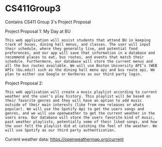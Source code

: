 # CS411Group3
Contains CS411 Group 3's Project Proposal

Project Proposal 1: My Day at BU

	This web application will assist students that attend BU in keeping track of buses, dining hall menus, and classes. The user will input their schedule, where they generally live, and potential food preferences, and our app will save that information in a database and recommend places to eat, bus routes, and events that match their schedule. Furthermore, our database will store the current menus and all the bus routes available. We will use Boston University API’s (WEB APIs (bu.edu)) such as the dining hall menu api and bus route api. We plan to either use Google or Kerberos as our third party login.


Project Proposal 2: 
	
	This web application will create a music playlist according to current weather and the user’s play history. This playlist will be based on their favorite genres and they will have an option to add music outside of their main interests (like from new releases or whats popular). We will use the Spotify Api to get the users songs and genres, and we will use openweather to get the current weather in the users area. Our database will store the users favorite kind of music, past weather playlists, potentially some of their liked songs, and how the user felt the playlist did at catching the feel of the weather. We will use Spotify as our third party authentication.

Current weather data: https://openweathermap.org/current

